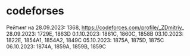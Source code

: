 # codeforses
Рейтинг на 28.09.2023: 1368, https://codeforces.com/profile/_ZDmitriy_
28.09.2023: 1729E, 1863D
0.1.10.2023: 1861C, 1860C, 1858B
03.10.2023: 1822E, 1854A1, 1854A2, 1849C
05.10.2023: 1875A, 1875D, 1875C
06.10.2023: 1874A, 1859A, 1859B, 1859C
